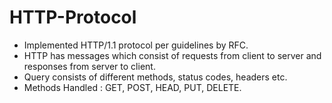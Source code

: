 # HTTP-Protocol

- Implemented HTTP/1.1 protocol per guidelines by RFC. 
- HTTP has messages which consist of requests from client to server and responses from server to client. 
- Query consists of different methods, status codes, headers etc. 
- Methods Handled : GET, POST, HEAD, PUT, DELETE.
